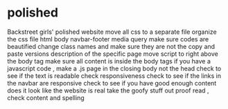 # polished
Backstreet girls' polished website
move all css to a separate file
organize the css file
html
body
navbar-footer
media query
make sure codes are beautified
change class names and make sure they are not the copy and paste versions
description of the specific page
move script to right above the body tag
make sure all content is inside the body tags
if you have a javascript code , make a .js page in the closing body not the head
check to see if the text is readable
check responsiveness
check to see if the links in the navbar are responsive
check to see if you have good enough content
does it look like the website is real
take the goofy stuff out
proof read , check content and spelling 
